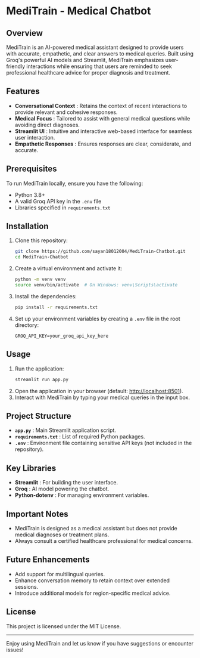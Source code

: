 # MediTrain - Medical Chatbot

## Overview

MediTrain is an AI-powered medical assistant designed to provide users with accurate, empathetic, and clear answers to medical queries. Built using Groq's powerful AI models and Streamlit, MediTrain emphasizes user-friendly interactions while ensuring that users are reminded to seek professional healthcare advice for proper diagnosis and treatment.

## Features

* **Conversational Context** : Retains the context of recent interactions to provide relevant and cohesive responses.
* **Medical Focus** : Tailored to assist with general medical questions while avoiding direct diagnoses.
* **Streamlit UI** : Intuitive and interactive web-based interface for seamless user interaction.
* **Empathetic Responses** : Ensures responses are clear, considerate, and accurate.

## Prerequisites

To run MediTrain locally, ensure you have the following:

* Python 3.8+
* A valid Groq API key in the `.env` file
* Libraries specified in `requirements.txt`

## Installation

1. Clone this repository:
   ```bash
   git clone https://github.com/sayan18012004/MediTrain-Chatbot.git
   cd MediTrain-Chatbot
   ```
2. Create a virtual environment and activate it:
   ```bash
   python -m venv venv
   source venv/bin/activate  # On Windows: venv\Scripts\activate
   ```
3. Install the dependencies:
   ```bash
   pip install -r requirements.txt
   ```
4. Set up your environment variables by creating a `.env` file in the root directory:
   ```env
   GROQ_API_KEY=your_groq_api_key_here
   ```

## Usage

1. Run the application:
   ```bash
   streamlit run app.py
   ```
2. Open the application in your browser (default: [http://localhost:8501](http://localhost:8501/)).
3. Interact with MediTrain by typing your medical queries in the input box.

## Project Structure

* **`app.py`** : Main Streamlit application script.
* **`requirements.txt`** : List of required Python packages.
* **`.env`** : Environment file containing sensitive API keys (not included in the repository).

## Key Libraries

* **Streamlit** : For building the user interface.
* **Groq** : AI model powering the chatbot.
* **Python-dotenv** : For managing environment variables.

## Important Notes

* MediTrain is designed as a medical assistant but does not provide medical diagnoses or treatment plans.
* Always consult a certified healthcare professional for medical concerns.

## Future Enhancements

* Add support for multilingual queries.
* Enhance conversation memory to retain context over extended sessions.
* Introduce additional models for region-specific medical advice.

## License

This project is licensed under the MIT License.

---

Enjoy using MediTrain and let us know if you have suggestions or encounter issues!

